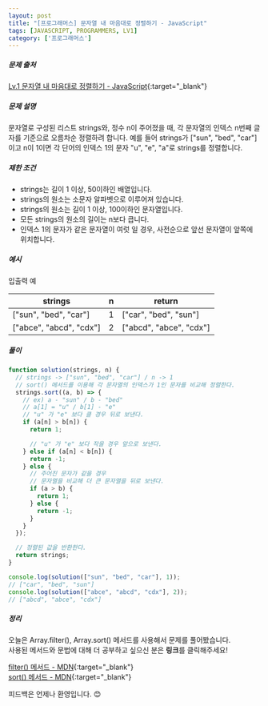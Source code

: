 ```yaml
---
layout: post
title: "[프로그래머스] 문자열 내 마음대로 정렬하기 - JavaScript"
tags: [JAVASCRIPT, PROGRAMMERS, LV1]
category: ['프로그래머스']
---
```


##### 문제 출처

[Lv.1 문자열 내 마음대로 정렬하기 - JavaScript](https://programmers.co.kr/learn/courses/30/lessons/12915?language=javascript){:target="\_blank"}

##### 문제 설명

문자열로 구성된 리스트 strings와, 정수 n이 주어졌을 때, 각 문자열의 인덱스 n번째 글자를 기준으로 오름차순 정렬하려 합니다. 예를 들어 strings가 ["sun", "bed", "car"]이고 n이 1이면 각 단어의 인덱스 1의 문자 "u", "e", "a"로 strings를 정렬합니다.

##### 제한 조건

- strings는 길이 1 이상, 50이하인 배열입니다.
- strings의 원소는 소문자 알파벳으로 이루어져 있습니다.
- strings의 원소는 길이 1 이상, 100이하인 문자열입니다.
- 모든 strings의 원소의 길이는 n보다 큽니다.
- 인덱스 1의 문자가 같은 문자열이 여럿 일 경우, 사전순으로 앞선 문자열이 앞쪽에 위치합니다.

##### 예시

입출력 예

| strings                 | n   | return                  |
| ----------------------- | --- | ----------------------- |
| ["sun", "bed", "car"]   | 1   | ["car", "bed", "sun"]   |
| ["abce", "abcd", "cdx"] | 2   | ["abcd", "abce", "cdx"] |

##### 풀이

```javascript
function solution(strings, n) {
  // strings -> ["sun", "bed", "car"] / n -> 1
  // sort() 메서드를 이용해 각 문자열의 인덱스가 1인 문자를 비교해 정렬한다.
  strings.sort((a, b) => {
    // ex) a - "sun" / b - "bed"
    // a[1] = "u" / b[1] - "e"
    // "u" 가 "e" 보다 클 경우 뒤로 보낸다.
    if (a[n] > b[n]) {
      return 1;

      // "u" 가 "e" 보다 작을 경우 앞으로 보낸다.
    } else if (a[n] < b[n]) {
      return -1;
    } else {
      // 주어진 문자가 같을 경우
      // 문자열을 비교해 더 큰 문자열을 뒤로 보낸다.
      if (a > b) {
        return 1;
      } else {
        return -1;
      }
    }
  });

  // 정렬된 값을 반환한다.
  return strings;
}

console.log(solution(["sun", "bed", "car"], 1));
// ["car", "bed", "sun"]
console.log(solution(["abce", "abcd", "cdx"], 2));
// ["abcd", "abce", "cdx"]
```

##### 정리

오늘은 Array.filter(), Array.sort() 메서드를 사용해서 문제를 풀어봤습니다.<br />
사용된 메서드와 문법에 대해 더 공부하고 싶으신 분은 **링크**를 클릭해주세요!

[filter() 메서드 - MDN](https://developer.mozilla.org/ko/docs/Web/JavaScript/Reference/Global_Objects/Array/filter){:target="\_blank"}<br />
[sort() 메서드 - MDN](https://developer.mozilla.org/ko/docs/Web/JavaScript/Reference/Global_Objects/Array/sort){:target="\_blank"}

피드백은 언제나 환영입니다. 😊
